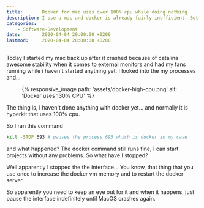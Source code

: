 ```yaml
---
title:       Docker for mac uses over 100% cpu while doing nothing
description: I use a mac and docker is already fairly inefficient. But it seems the interface in the background might be an even worse offender. 
categories:
    - Software-Development
date:        2020-04-04 20:00:00 +0200
lastmod:     2020-04-04 20:00:00 +0200
---
```


Today I started my mac back up after it crashed because of catalina awesome stability when it comes to external
monitors and had my fans running while i haven't started anything yet. I looked into the my processes and…

<figure>
    {% responsive_image path: 'assets/docker-high-cpu.png' alt: 'Docker uses 130% CPU' %}
</figure>

The thing is, I haven't done anything with docker yet... and normally it is hyperkit that uses 100% cpu.

So I ran this command

```bash
kill -STOP 693 # pauses the process 693 which is docker in my case
```

and what happened? The docker command still runs fine, I can start projects without any problems. So what have I stopped?

Well apparently I stopped the the interface…
You know, that thing that you use once to increase the docker vm memory and to restart the docker server.

So apparently you need to keep an eye out for it and when it happens,
just pause the interface indefinitely until MacOS crashes again.

